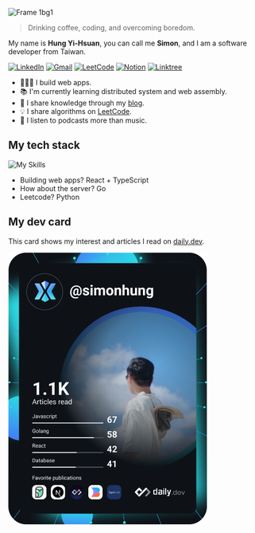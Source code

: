 
![Frame 1bg1](https://github.com/yihsuanhung/yihsuanhung/assets/58166555/898a6bf6-621e-4b3c-a89d-10d51dd13065)
> Drinking coffee, coding, and overcoming boredom.

My name is **Hung Yi-Hsuan**, you can call me **Simon**, and I am a software developer from Taiwan.

[![LinkedIn](https://img.shields.io/badge/linkedin-%230077B5.svg?style=for-the-badge&logo=linkedin&logoColor=white)](https://www.linkedin.com/in/yihsuanhung/)
[![Gmail](https://img.shields.io/badge/Gmail-D14836?style=for-the-badge&logo=gmail&logoColor=white)](mailto:yihsuan.simon@gmail.com)
[![LeetCode](https://img.shields.io/badge/LeetCode-000000?style=for-the-badge&logo=LeetCode&logoColor=#d16c06)](https://leetcode.com/yihsuanhung/)
[![Notion](https://img.shields.io/badge/Notion-%23000000.svg?style=for-the-badge&logo=notion&logoColor=white)](https://simonhung.notion.site/Spaceman-821091ff754d4b28bfded7bbdfcfb596)
[![Linktree](https://img.shields.io/badge/linktree-1de9b6?style=for-the-badge&logo=linktree&logoColor=white)](https://linktr.ee/yihsuan.hung)


- 👨🏻‍💻 I build web apps.
- 📚 I'm currently learning distributed system and web assembly.
- 📝 I share knowledge through my [blog](https://simonhung.notion.site/Spaceman-821091ff754d4b28bfded7bbdfcfb596).
- 💡 I share algorithms on [LeetCode](https://leetcode.com/yihsuanhung/).
- 💜 I listen to podcasts more than music.

## My tech stack
![My Skills](https://skillicons.dev/icons?i=js,ts,nodejs,react,go,python,mongodb,mysql,docker,redis)

- Building web apps? React + TypeScript
- How about the server? Go
- Leetcode? Python

## My dev card
This card shows my interest and articles I read on [daily.dev](https://daily.dev/).

<a href="https://app.daily.dev/simonhung"><img src="https://github.com/yihsuanhung/yihsuanhung/blob/main/devcard.svg" width="400" alt="Simon's Dev Card"/></a>


<!--
**yihsuanhung/yihsuanhung** is a ✨ _special_ ✨ repository because its `README.md` (this file) appears on your GitHub profile.

Here are some ideas to get you started:

- 🔭 I’m currently working on ...
- 🌱 I’m currently learning ...
- 👯 I’m looking to collaborate on ...
- 🤔 I’m looking for help with ...
- 💬 Ask me about ...
- 📫 How to reach me: ...
- 😄 Pronouns: ...
- ⚡ Fun fact: ...
-->
